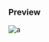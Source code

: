 
### Preview
![a](https://github.com/Eazvy/UILibs/blob/main/Notifications/Akali/Screenshot%202022-11-28%20011356.png?raw=true)
